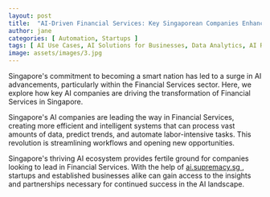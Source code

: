 ```yaml
---
layout: post
title:  "AI-Driven Financial Services: Key Singaporean Companies Enhancing Efficiency"
author: jane
categories: [ Automation, Startups ]
tags: [ AI Use Cases, AI Solutions for Businesses, Data Analytics, AI Revolution, AI in Singapore ]
image: assets/images/3.jpg
---
```


Singapore's commitment to becoming a smart nation has led to a surge in AI advancements, particularly within the Financial Services sector. Here, we explore how key AI companies are driving the transformation of Financial Services in Singapore.

Singapore's AI companies are leading the way in Financial Services, creating more efficient and intelligent systems that can process vast amounts of data, predict trends, and automate labor-intensive tasks. This revolution is streamlining workflows and opening new opportunities.

Singapore's thriving AI ecosystem provides fertile ground for companies looking to lead in Financial Services. With the help of <a href="https://ai.supremacy.sg" target="_blank"> ai.supremacy.sg </a>, startups and established businesses alike can gain access to the insights and partnerships necessary for continued success in the AI landscape.
